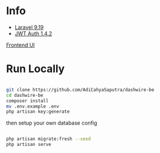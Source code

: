 # Info
- [Laravel 9.19](https://laravel.com/)
- [JWT Auth 1.4.2](https://github.com/PHP-Open-Source-Saver/jwt-auth)

[Frontend UI](https://github.com/AdiCahyaSaputra/dashwire-fe)

# Run Locally

```bash

git clone https://github.com/AdiCahyaSaputra/dashwire-be
cd dashwire-be
composer install
mv .env.example .env
php artisan key:generate

```

then setup your own database config

```bash

php artisan migrate:fresh --seed
php artisan serve

```
